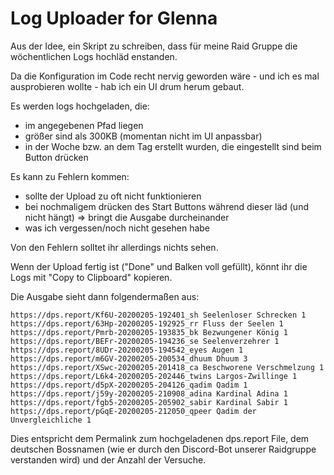 # Log Uploader for Glenna

Aus der Idee, ein Skript zu schreiben, dass für meine Raid Gruppe die wöchentlichen Logs hochläd enstanden.

Da die Konfiguration im Code recht nervig geworden wäre - und ich es mal ausprobieren wollte - hab ich ein UI drum herum gebaut.

Es werden logs hochgeladen, die:
 - im angegebenen Pfad liegen
 - größer sind als 300KB (momentan nicht im UI anpassbar)
 - in der Woche bzw. an dem Tag erstellt wurden, die eingestellt sind beim Button drücken

Es kann zu Fehlern kommen:
 - sollte der Upload zu oft nicht funktionieren
 - bei nochmaligem drücken des Start Buttons während dieser läd (und nicht hängt) => bringt die Ausgabe durcheinander
 - was ich vergessen/noch nicht gesehen habe

Von den Fehlern solltet ihr allerdings nichts sehen.

Wenn der Upload fertig ist ("Done" und Balken voll gefüllt), könnt ihr die Logs mit "Copy to Clipboard" kopieren.

Die Ausgabe sieht dann folgendermaßen aus:

```
https://dps.report/Kf6U-20200205-192401_sh Seelenloser Schrecken 1
https://dps.report/63Hp-20200205-192925_rr Fluss der Seelen 1
https://dps.report/Pmrb-20200205-193835_bk Bezwungener König 1
https://dps.report/BEFr-20200205-194236_se Seelenverzehrer 1
https://dps.report/8UDr-20200205-194542_eyes Augen 1
https://dps.report/m6GV-20200205-200534_dhuum Dhuum 3
https://dps.report/XSwc-20200205-201418_ca Beschworene Verschmelzung 1
https://dps.report/L6k4-20200205-202446_twins Largos-Zwillinge 1
https://dps.report/d5pX-20200205-204126_qadim Qadim 1
https://dps.report/j59y-20200205-210908_adina Kardinal Adina 1
https://dps.report/fgb5-20200205-205902_sabir Kardinal Sabir 1
https://dps.report/pGqE-20200205-212050_qpeer Qadim der Unvergleichliche 1
```

Dies entspricht dem Permalink zum hochgeladenen dps.report File, dem deutschen Bossnamen (wie er durch den Discord-Bot unserer Raidgruppe verstanden wird) und der Anzahl der Versuche.

